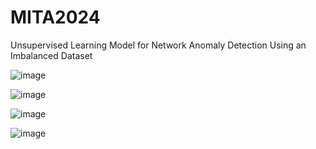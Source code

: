 # MITA2024
Unsupervised Learning Model for Network Anomaly Detection Using an Imbalanced Dataset

![image](https://github.com/user-attachments/assets/1c41fcf5-12c7-4aa5-9102-6f25f2b5ba0a)

![image](https://github.com/user-attachments/assets/e9ad185a-9c4b-4aff-b735-27e1b423cfb6)

![image](https://github.com/user-attachments/assets/cbe61b99-f6c0-4d5b-ba44-72a89e7fb363)

![image](https://github.com/user-attachments/assets/721b426e-8a36-40ec-bb68-d493552c5c5a)


